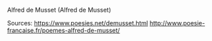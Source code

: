 Alfred de Musset (Alfred de Musset)

Sources:
https://www.poesies.net/demusset.html
http://www.poesie-francaise.fr/poemes-alfred-de-musset/